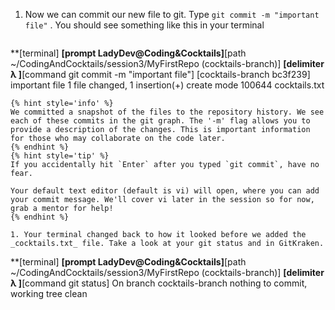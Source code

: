 1. Now we can commit our new file to git. Type `git commit -m "important file"` <i class="fa fa-share fa-rotate-180"></i>. You should see something like this in your terminal
   ```
**[terminal]
**[prompt LadyDev@Coding&Cocktails]**[path  ~/CodingAndCocktails/session3/MyFirstRepo (cocktails-branch)]
**[delimiter λ ]**[command git commit -m "important file"]
[cocktails-branch bc3f239] important file
1 file changed, 1 insertion(+)
create mode 100644 cocktails.txt
   ```
  {% hint style='info' %}
We committed a snapshot of the files to the repository history. We see each of these commits in the git graph. The '-m' flag allows you to provide a description of the changes. This is important information for those who may collaborate on the code later.
   {% endhint %}
   {% hint style='tip' %}
If you accidentally hit `Enter` after you typed `git commit`, have no fear.

Your default text editor (default is vi) will open, where you can add your commit message. We'll cover vi later in the session so for now, grab a mentor for help!
   {% endhint %}

1. Your terminal changed back to how it looked before we added the _cocktails.txt_ file. Take a look at your git status and in GitKraken. 
   ```
**[terminal]
**[prompt LadyDev@Coding&Cocktails]**[path  ~/CodingAndCocktails/session3/MyFirstRepo (cocktails-branch)]
**[delimiter λ ]**[command git status]
On branch cocktails-branch
nothing to commit, working tree clean
   ```
